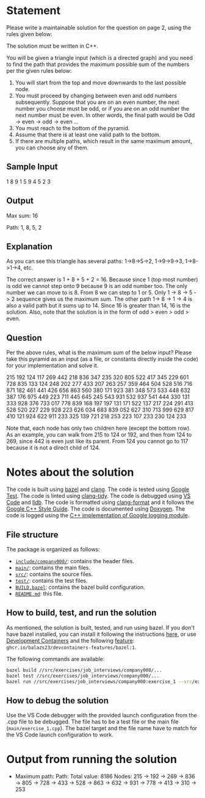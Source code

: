 # Statement

Please write a maintainable solution for the question on page 2, using the rules given below:

The solution must be written in C++.

You will be given a triangle input (which is a directed graph) and you need to find the path that provides the maximum possible sum of the numbers per the given rules below:

1. You will start from the top and move downwards to the last possible node.
2. You must proceed by changing between even and odd numbers subsequently. Suppose that you are on an even number, the next number you choose must be odd, or if you are on an odd number the next number must be even. In other words, the final path would be Odd -> even -> odd -> even …
3. You must reach to the bottom of the pyramid.
4. Assume that there is at least one valid path to the bottom.
5. If there are multiple paths, which result in the same maximum amount, you can choose any of them.

## Sample Input

1
8 9
1 5 9
4 5 2 3

## Output

Max sum: 16

Path: 1, 8, 5, 2

## Explanation

As you can see this triangle has several paths: 1->8->5->2, 1->9->9->3, 1->8->1->4, etc.

The correct answer is 1 + 8 + 5 + 2 = 16. Because since 1 (top most number) is odd we cannot step onto 9 because 9 is an odd number too. The only number we can move to is 8. From 8 we can step to 1 or 5. Only 1 -> 8 -> 5 -> 2 sequence gives us the maximum sum. The other path 1-> 8 -> 1 -> 4 is also a valid path but it sums up to 14. Since 16 is greater than 14, 16 is the solution. Also, note that the solution is in the form of odd > even > odd > even.

## Question

Per the above rules, what is the maximum sum of the below input? Please take this pyramid as an input (as a file, or constants directly inside the code) for your implementation and solve it.

215
192 124
117 269 442
218 836 347 235
320 805 522 417 345
229 601 728 835 133 124
248 202 277 433 207 263 257
359 464 504 528 516 716 871 182
461 441 426 656 863 560 380 171 923
381 348 573 533 448 632 387 176 975 449
223 711 445 645 245 543 931 532 937 541 444
330 131 333 928 376 733 017 778 839 168 197 197
131 171 522 137 217 224 291 413 528 520 227 229 928
223 626 034 683 839 052 627 310 713 999 629 817 410 121
924 622 911 233 325 139 721 218 253 223 107 233 230 124 233

Note that, each node has only two children here (except the bottom row). As an example, you can walk from 215 to 124 or 192, and then from 124 to 269, since 442 is even just like its parent. From 124 you cannot go to 117 because it is not a direct child of 124.

# Notes about the solution

The code is built using [bazel](https://bazel.build/) and [clang](https://clang.llvm.org/). The code is tested using [Google Test](https://github.com/google/googletest). The code is linted using [clang-tidy](https://clang.llvm.org/extra/clang-tidy/). The code is debugged using [VS Code](https://code.visualstudio.com/docs/editor/debugging) and [lldb](https://lldb.llvm.org/). The code is formatted using [clang-format](https://clang.llvm.org/docs/ClangFormat.html) and it follows the [Google C++ Style Guide](https://google.github.io/styleguide/cppguide.html). The code is documented using [Doxygen](https://www.doxygen.nl/). The code is logged using the [C++ implementation of Google logging module](https://github.com/google/glog).

## File structure

The package is organized as follows:
- [`include/company000/`](include/company000/): contains the header files.
- [`main/`](main/): contains the main files.
- [`src/`](src/): contains the source files.
- [`test/`](test/): contains the test files.
- [`BUILD.bazel`](BUILD.bazel): contains the bazel build configuration.
- [`README.md`](README.md): this file.

## How to build, test, and run the solution

As mentioned, the solution is built, tested, and run using bazel. If you don't have bazel installed, you can install it following the instructions [here](https://docs.bazel.build/versions/main/install.html), or use [Development Containers](https://containers.dev/) and the following [feature](https://containers.dev/features): `ghcr.io/balazs23/devcontainers-features/bazel:1`.

 The following commands are available:

```bash
bazel build //src/exercises/job_interviews/company000/...
bazel test //src/exercises/job_interviews/company000/...
bazel run //src/exercises/job_interviews/company000:exercise_1 --src/exercises/job_interviews/company000/data/exercise_1_graph.txt 
```

## How to debug the solution

Use the VS Code debugger with the provided launch configuration from the .cpp file to be debugged. The file has to be a test file or the main file (`main/exercise_1.cpp`). The bazel target and the file name have to match for the VS Code launch configuration to work.


# Output from running the solution

- Maximum path:
Path:
        Total value: 8186
        Nodes: 215 -> 192 -> 269 -> 836 -> 805 -> 728 -> 433 -> 528 -> 863 -> 632 -> 931 -> 778 -> 413 -> 310 -> 253
